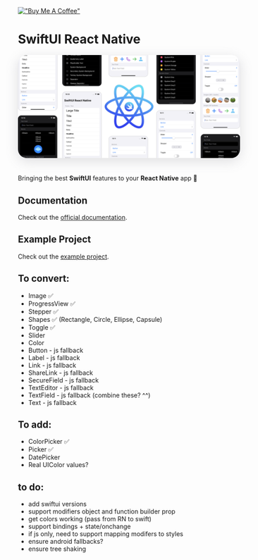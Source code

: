 [!["Buy Me A Coffee"](https://www.buymeacoffee.com/assets/img/custom_images/orange_img.png)](https://www.buymeacoffee.com/hugemathguy)

# SwiftUI React Native

<img class="cover" style="border-radius: 20px; box-shadow: rgba(100, 100, 111, 0.2) 0px 7px 29px 0px; margin-bottom: 20px" src="assets/cover.png" />

Bringing the best **SwiftUI** features to your **React Native** app :rocket:

## Documentation

Check out the [official documentation](https://swiftui-react-native.vercel.app).

## Example Project

Check out the [example project](./example/).

## To convert:

- Image ✅
- ProgressView ✅
- Stepper ✅
- Shapes ✅ (Rectangle, Circle, Ellipse, Capsule)
- Toggle ✅
- Slider
- Color
- Button - js fallback
- Label - js fallback
- Link - js fallback
- ShareLink - js fallback
- SecureField - js fallback
- TextEditor - js fallback
- TextField - js fallback (combine these? ^^)
- Text - js fallback

## To add:

- ColorPicker ✅
- Picker ✅
- DatePicker
- Real UIColor values?

## to do:

- add swiftui versions
- support modifiers object and function builder prop
- get colors working (pass from RN to swift)
- support bindings + state/onchange
- if js only, need to support mapping modifers to styles
- ensure android fallbacks?
- ensure tree shaking
